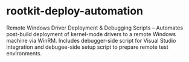 # rootkit-deploy-automation
 Remote Windows Driver Deployment &amp; Debugging Scripts – Automates post-build deployment of kernel-mode drivers to a remote Windows machine via WinRM. Includes debugger-side script for Visual Studio integration and debugee-side setup script to prepare remote test environments.
